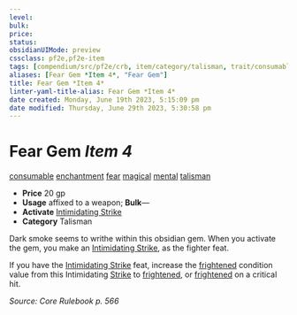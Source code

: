 ```yaml
---
level:
bulk:
price:
status:
obsidianUIMode: preview
cssclass: pf2e,pf2e-item
tags: [compendium/src/pf2e/crb, item/category/talisman, trait/consumable, trait/enchantment, trait/fear, trait/magical, trait/mental, trait/talisman]
aliases: [Fear Gem *Item 4*, "Fear Gem"]
title: Fear Gem *Item 4*
linter-yaml-title-alias: Fear Gem *Item 4*
date created: Monday, June 19th 2023, 5:15:09 pm
date modified: Thursday, June 29th 2023, 5:30:58 pm
---
```


# Fear Gem *Item 4*

[consumable](rules/traits/consumable.md) [enchantment](rules/traits/enchantment.md) [fear](rules/traits/fear.md) [magical](rules/traits/magical.md) [mental](rules/traits/mental.md) [talisman](rules/traits/talisman.md)  

- **Price** 20 gp
- **Usage** affixed to a weapon; **Bulk**—
- **Activate** [Intimidating Strike](compendium/feats/intimidating-strike.md)
- **Category** Talisman

Dark smoke seems to writhe within this obsidian gem. When you activate the gem, you make an [Intimidating Strike](compendium/feats/intimidating-strike.md), as the fighter feat.

If you have the [Intimidating Strike](compendium/feats/intimidating-strike.md) feat, increase the [frightened](rules/conditions.md#Frightened) condition value from this Intimidating [Strike](rules/actions/strike.md) to [frightened](rules/conditions.md#Frightened), or [frightened](rules/conditions.md#Frightened) on a critical hit.

*Source: Core Rulebook p. 566*
